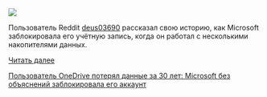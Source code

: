 <!--2025-06-22 10:16:57-->
<div class="yb">
  <div class="rss habr"><img src="https://habrastorage.org/getpro/habr/upload_files/847/90d/a6a/84790da6ac033a9545ba5e3e24face40.jpg" /><p>Пользователь Reddit <a href="https://www.reddit.com/user/deus03690/submitted/" rel="noopener noreferrer nofollow">deus03690</a> рассказал свою историю, как Microsoft заблокировала его учётную запись, когда он работал с несколькими накопителями данных. </p> <a href="https://habr.com/ru/articles/920692/#habracut">Читать далее</a> <p class="titl"><a href="https://habr.com/ru/news/920692/?utm_source=habrahabr&utm_medium=rss&utm_campaign=920692">Пользователь OneDrive потерял данные за 30 лет: Microsoft без объяснений заблокировала его аккаунт</a></p></div>
</div>
